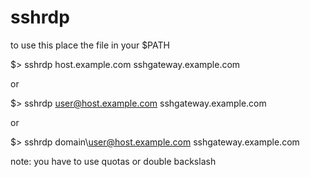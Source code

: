 # sshrdp
to use this place the file in your $PATH 

$> sshrdp host.example.com sshgateway.example.com

or 

$> sshrdp user@host.example.com sshgateway.example.com

or 

$> sshrdp domain\\user@host.example.com sshgateway.example.com

note: you have to use quotas or double backslash
